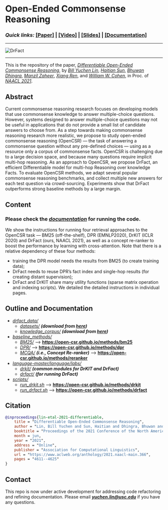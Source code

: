 # Open-Ended Commonsense Reasoning

### **_Quick links:_**  [**[Paper]**](https://www.aclweb.org/anthology/2021.naacl-main.366/)  |  [**[Video]**](https://mega.nz/file/5SpQjJKS#J82pfZVDzy3r4aWdNF4R6O8EP5gsepbY20vYihANfgE) | [**[Slides]**](https://open-csr.github.io/opencsr_naacl_slides.pptx) | [**[Documentation]**](https://open-csr.github.io/)

---

![DrFact](https://open-csr.github.io/images/poaster.png)

--- 

This is the repository of the paper, [_Differentiable Open-Ended Commonsense Reasoning_](https://www.aclweb.org/anthology/2021.naacl-main.366/), by [_Bill Yuchen Lin_](https://yuchenlin.xyz/), [_Haitian Sun_](https://scholar.google.com/citations?user=opSHsTQAAAAJ&hl=en), [_Bhuwan Dhingra_](http://www.cs.cmu.edu/~bdhingra/), [_Manzil Zaheer_](https://scholar.google.com/citations?user=A33FhJMAAAAJ&hl=en), [_Xiang Ren_](http://ink-ron.usc.edu/xiangren/), and [_William W. Cohen_](https://wwcohen.github.io/), in Proc. of [*NAACL 2021*](https://2021.naacl.org/). 



## Abstract 
Current commonsense reasoning research focuses on developing models that use commonsense knowledge to answer multiple-choice questions. However, systems designed to answer multiple-choice questions may not be useful in applications that do not provide a small list of candidate answers to choose from. As a step towards making commonsense reasoning research more realistic, we propose to study open-ended commonsense reasoning (OpenCSR) — the task of answering a commonsense question without any pre-defined choices — using as a resource only a corpus of commonsense facts. OpenCSR is challenging due to a large decision space, and because many questions require implicit multi-hop reasoning. As an approach to OpenCSR, we propose DrFact, an efficient Differentiable model for multi-hop Reasoning over knowledge Facts. To evaluate OpenCSR methods, we adapt several popular commonsense reasoning benchmarks, and collect multiple new answers for each test question via crowd-sourcing. Experiments show that DrFact outperforms strong baseline methods by a large margin.

## Content 

### Please check the [***documentation***](https://open-csr.github.io/methods/) for running the code.

We show the instructions for running four retrieval approaches to the OpenCSR task — BM25 (off-the-shelf), DPR (EMNLP2020), DrKIT (ICLR 2020) and DrFact (ours, NAACL 2021), as well as a concept re-ranker to boost the performance by learning with cross-attention. Note that there is a relative dependency of these four methods:

- training the DPR model needs the results from BM25 (to create training data);
- DrFact needs to reuse DPR’s fact index and single-hop results (for creating distant supervision);
- DrFact and DrKIT share many utility functions (sparse matrix operation and indexing scripts). We detailed the detailed instructions in individual pages.

## Outline and Documentation

- *[drfact_data/](drfact_data)*
    - *[datasets/](drfact_data/datasets)* **_(download from [here](https://open-csr.github.io/data#the-opencsr-datasets))_**
    - *[knowledge_corpus/](drfact_data/knowledge_corpus/)* **_(download from [here](https://open-csr.github.io/data#the-commonsense-knowledge-corpus))_**
- *[baseline_methods/](baseline_methods/)*
    - *[BM25/](baseline_methods/BM25)*   --> **https://open-csr.github.io/methods/bm25**
    - *[DPR/](baseline_methods/DPR)*    --> **https://open-csr.github.io/methods/dpr**
    - *[MCQA/](baseline_methods/MCQA)*     **_(i.e., Concept Re-ranker)_**  --> **https://open-csr.github.io/methods/reranker**
- *[language-master/language/labs/](language-master/language/labs/)*  
    - *[drkit/](language-master/language/labs/drkit)*    **_(common modules for DrKIT and DrFact)_**
    - *[drfact/](language-master/language/labs/drfact)*   **_(for running DrFact)_**    
- *[scripts/](scripts/)*
    - *[run_drkit.sh](scripts/run_drkit.sh)*    --> **https://open-csr.github.io/methods/drkit**
    - *[run_drfact.sh](scripts/run_drfact.sh)*  --> **https://open-csr.github.io/methods/drfact**



## Citation
```bib
@inproceedings{lin-etal-2021-differentiable,
    title = "Differentiable Open-Ended Commonsense Reasoning",
    author = "Lin, Bill Yuchen and Sun, Haitian and Dhingra, Bhuwan and Zaheer, Manzil and Ren, Xiang and Cohen, William",
    booktitle = "Proceedings of the 2021 Conference of the North American Chapter of the Association for Computational Linguistics: Human Language Technologies",
    month = jun,
    year = "2021",
    address = "Online",
    publisher = "Association for Computational Linguistics",
    url = "https://www.aclweb.org/anthology/2021.naacl-main.366",
    pages = "4611--4625"
}
```

## Contact
This repo is now under active development for addressing code refactoring and refining documentation.
Please email ***yuchen.lin@usc.edu*** if you have any questions.
